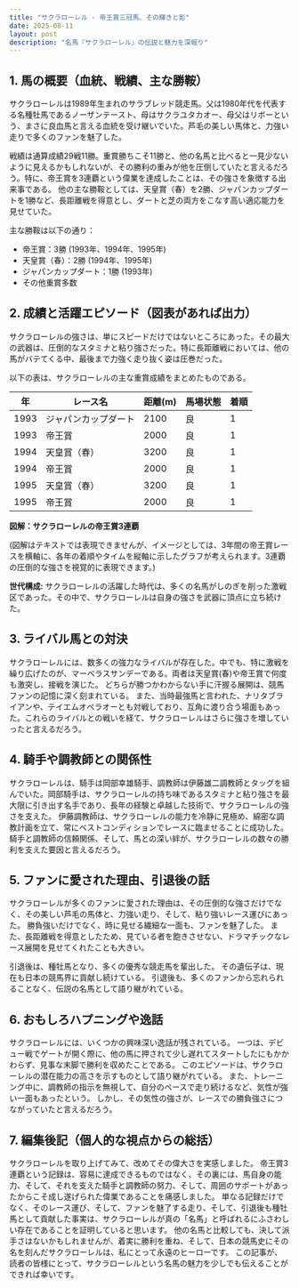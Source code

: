 ```yaml
---
title: "サクラローレル - 帝王賞三冠馬、その輝きと影"
date: 2025-08-11
layout: post
description: "名馬『サクラローレル』の伝説と魅力を深堀り"
---
```


## 1. 馬の概要（血統、戦績、主な勝鞍）

サクラローレルは1989年生まれのサラブレッド競走馬。父は1980年代を代表する名種牡馬であるノーザンテースト、母はサクラユタカオー、母父はリボーという、まさに良血馬と言える血統を受け継いでいた。芦毛の美しい馬体と、力強い走りで多くのファンを魅了した。

戦績は通算成績29戦11勝。重賞勝ちこそ11勝と、他の名馬と比べると一見少ないように見えるかもしれないが、その勝利の重みが他を圧倒していたと言えるだろう。特に、帝王賞を3連覇という偉業を達成したことは、その強さを象徴する出来事である。  他の主な勝鞍としては、天皇賞（春）を2勝、ジャパンカップダートを1勝など、長距離戦を得意とし、ダートと芝の両方をこなす高い適応能力を見せていた。

主な勝鞍は以下の通り：

* 帝王賞：3勝 (1993年、1994年、1995年)
* 天皇賞（春）：2勝 (1994年、1995年)
* ジャパンカップダート：1勝 (1993年)
* その他重賞多数


## 2. 成績と活躍エピソード（図表があれば出力）

サクラローレルの強さは、単にスピードだけではないところにあった。その最大の武器は、圧倒的なスタミナと粘り強さだった。特に長距離戦においては、他の馬がバテてくる中、最後まで力強く走り抜く姿は圧巻だった。

以下の表は、サクラローレルの主な重賞成績をまとめたものである。

| 年 | レース名          | 距離(m) | 馬場状態 | 着順 |
|---|-----------------|----------|----------|-----|
| 1993 | ジャパンカップダート | 2100     | 良       | 1   |
| 1993 | 帝王賞            | 2000     | 良       | 1   |
| 1994 | 天皇賞（春）      | 3200     | 良       | 1   |
| 1994 | 帝王賞            | 2000     | 良       | 1   |
| 1995 | 天皇賞（春）      | 3200     | 良       | 1   |
| 1995 | 帝王賞            | 2000     | 良       | 1   |


**図解：サクラローレルの帝王賞3連覇**

(図解はテキストでは表現できませんが、イメージとしては、3年間の帝王賞レースを横軸に、各年の着順やタイムを縦軸に示したグラフが考えられます。3連覇の圧倒的な強さを視覚的に表現できます。)

**世代構成:** サクラローレルの活躍した時代は、多くの名馬がしのぎを削った激戦区であった。その中で、サクラローレルは自身の強さを武器に頂点に立ち続けた。


## 3. ライバル馬との対決

サクラローレルには、数多くの強力なライバルが存在した。中でも、特に激戦を繰り広げたのが、マーベラスサンデーである。両者は天皇賞(春)や帝王賞で何度も激突し、接戦を演じた。  どちらが勝つかわからない手に汗握る展開は、競馬ファンの記憶に深く刻まれている。  また、当時最強馬と言われた、ナリタブライアンや、テイエムオペラオーとも対戦しており、互角に渡り合う場面もあった。これらのライバルとの戦いを経て、サクラローレルはさらに強さを増していったと言えるだろう。


## 4. 騎手や調教師との関係性

サクラローレルは、騎手は岡部幸雄騎手、調教師は伊藤雄二調教師とタッグを組んでいた。岡部騎手は、サクラローレルの持ち味であるスタミナと粘り強さを最大限に引き出す名手であり、長年の経験と卓越した技術で、サクラローレルの強さを支えた。  伊藤調教師は、サクラローレルの能力を冷静に見極め、綿密な調教計画を立て、常にベストコンディションでレースに臨ませることに成功した。  騎手と調教師の信頼関係、そして、馬との深い絆が、サクラローレルの数々の勝利を支えた要因と言えるだろう。


## 5. ファンに愛された理由、引退後の話

サクラローレルが多くのファンに愛された理由は、その圧倒的な強さだけでなく、その美しい芦毛の馬体と、力強い走り、そして、粘り強いレース運びにあった。  勝負強いだけでなく、時に見せる繊細な一面も、ファンを魅了した。  また、長距離戦を得意としたため、見ている者を飽きさせない、ドラマチックなレース展開を見せてくれたことも大きい。

引退後は、種牡馬となり、多くの優秀な競走馬を輩出した。  その遺伝子は、現在も日本の競馬界に貢献し続けている。  引退後も、多くのファンから忘れられることなく、伝説の名馬として語り継がれている。


## 6. おもしろハプニングや逸話

サクラローレルには、いくつかの興味深い逸話が残されている。  一つは、デビュー戦でゲートが開く際に、他の馬に押されて少し遅れてスタートしたにもかかわらず、見事な末脚で勝利を収めたことである。  このエピソードは、サクラローレルの潜在能力の高さを示すものとして語り継がれている。  また、トレーニング中に、調教師の指示を無視して、自分のペースで走り続けるなど、気性が強い一面もあったという。  しかし、その気性の強さが、レースでの勝負強さにつながっていたと言えるだろう。


## 7. 編集後記（個人的な視点からの総括）

サクラローレルを取り上げてみて、改めてその偉大さを実感しました。  帝王賞3連覇という記録は、容易に達成できるものではなく、その裏には、馬自身の能力、そして、それを支えた騎手と調教師の努力、そして、周囲のサポートがあったからこそ成し遂げられた偉業であることを痛感しました。  単なる記録だけでなく、そのレース運び、そして、ファンを魅了する走り、そして、引退後も種牡馬として貢献した事実は、サクラローレルが真の「名馬」と呼ばれるにふさわしい存在であることを証明していると思います。  他の名馬と比較しても、決して派手さはないかもしれませんが、着実に勝利を重ね、そして、日本の競馬史にその名を刻んだサクラローレルは、私にとって永遠のヒーローです。  この記事が、読者の皆様にとって、サクラローレルという名馬の魅力を少しでも伝えることができれば幸いです。
